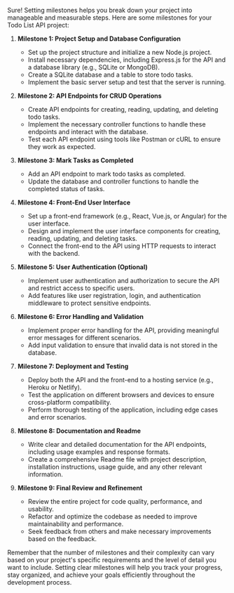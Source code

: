 Sure! Setting milestones helps you break down your project into manageable and measurable steps. Here are some milestones for your Todo List API project:

1. **Milestone 1: Project Setup and Database Configuration**
   - Set up the project structure and initialize a new Node.js project.
   - Install necessary dependencies, including Express.js for the API and a database library (e.g., SQLite or MongoDB).
   - Create a SQLite database and a table to store todo tasks.
   - Implement the basic server setup and test that the server is running.

2. **Milestone 2: API Endpoints for CRUD Operations**
   - Create API endpoints for creating, reading, updating, and deleting todo tasks.
   - Implement the necessary controller functions to handle these endpoints and interact with the database.
   - Test each API endpoint using tools like Postman or cURL to ensure they work as expected.

3. **Milestone 3: Mark Tasks as Completed**
   - Add an API endpoint to mark todo tasks as completed.
   - Update the database and controller functions to handle the completed status of tasks.

4. **Milestone 4: Front-End User Interface**
   - Set up a front-end framework (e.g., React, Vue.js, or Angular) for the user interface.
   - Design and implement the user interface components for creating, reading, updating, and deleting tasks.
   - Connect the front-end to the API using HTTP requests to interact with the backend.

5. **Milestone 5: User Authentication (Optional)**
   - Implement user authentication and authorization to secure the API and restrict access to specific users.
   - Add features like user registration, login, and authentication middleware to protect sensitive endpoints.

6. **Milestone 6: Error Handling and Validation**
   - Implement proper error handling for the API, providing meaningful error messages for different scenarios.
   - Add input validation to ensure that invalid data is not stored in the database.

7. **Milestone 7: Deployment and Testing**
   - Deploy both the API and the front-end to a hosting service (e.g., Heroku or Netlify).
   - Test the application on different browsers and devices to ensure cross-platform compatibility.
   - Perform thorough testing of the application, including edge cases and error scenarios.

8. **Milestone 8: Documentation and Readme**
   - Write clear and detailed documentation for the API endpoints, including usage examples and response formats.
   - Create a comprehensive Readme file with project description, installation instructions, usage guide, and any other relevant information.

9. **Milestone 9: Final Review and Refinement**
   - Review the entire project for code quality, performance, and usability.
   - Refactor and optimize the codebase as needed to improve maintainability and performance.
   - Seek feedback from others and make necessary improvements based on the feedback.

Remember that the number of milestones and their complexity can vary based on your project's specific requirements and the level of detail you want to include. Setting clear milestones will help you track your progress, stay organized, and achieve your goals efficiently throughout the development process.